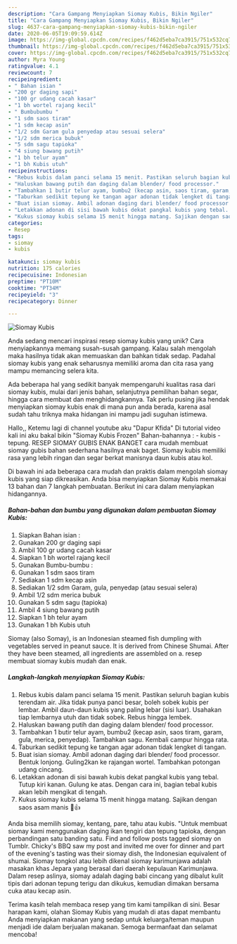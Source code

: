 ```yaml
---
description: "Cara Gampang Menyiapkan Siomay Kubis, Bikin Ngiler"
title: "Cara Gampang Menyiapkan Siomay Kubis, Bikin Ngiler"
slug: 4637-cara-gampang-menyiapkan-siomay-kubis-bikin-ngiler
date: 2020-06-05T19:09:59.614Z
image: https://img-global.cpcdn.com/recipes/f462d5eba7ca3915/751x532cq70/siomay-kubis-foto-resep-utama.jpg
thumbnail: https://img-global.cpcdn.com/recipes/f462d5eba7ca3915/751x532cq70/siomay-kubis-foto-resep-utama.jpg
cover: https://img-global.cpcdn.com/recipes/f462d5eba7ca3915/751x532cq70/siomay-kubis-foto-resep-utama.jpg
author: Myra Young
ratingvalue: 4.1
reviewcount: 7
recipeingredient:
- " Bahan isian "
- "200 gr daging sapi"
- "100 gr udang cacah kasar"
- "1 bh wortel rajang kecil"
- " Bumbubumbu "
- "1 sdm saos tiram"
- "1 sdm kecap asin"
- "1/2 sdm Garam gula penyedap atau sesuai selera"
- "1/2 sdm merica bubuk"
- "5 sdm sagu tapioka"
- "4 siung bawang putih"
- "1 bh telur ayam"
- "1 bh Kubis utuh"
recipeinstructions:
- "Rebus kubis dalam panci selama 15 menit. Pastikan seluruh bagian kubis terendam air. Jika tidak punya panci besar, boleh sobek kubis per lembar. Ambil daun-daun kubis yang paling lebar (sisi luar). Usahakan tiap lembarnya utuh dan tidak sobek. Rebus hingga lembek."
- "Haluskan bawang putih dan daging dalam blender/ food processor."
- "Tambahkan 1 butir telur ayam, bumbu2 (kecap asin, saos tiram, garam, gula, merica, penyedap). Tambahkan sagu. Kembali campur hingga rata."
- "Taburkan sedikit tepung ke tangan agar adonan tidak lengket di tangan."
- "Buat isian siomay. Ambil adonan daging dari blender/ food processor. Bentuk lonjong. Guling2kan ke rajangan wortel. Tambahkan potongan udang cincang."
- "Letakkan adonan di sisi bawah kubis dekat pangkal kubis yang tebal. Tutup kiri kanan. Gulung ke atas. Dengan cara ini, bagian tebal kubis akan lebih mengikat di tengah."
- "Kukus siomay kubis selama 15 menit hingga matang. Sajikan dengan saos asam manis 🤤👍"
categories:
- Resep
tags:
- siomay
- kubis

katakunci: siomay kubis 
nutrition: 175 calories
recipecuisine: Indonesian
preptime: "PT10M"
cooktime: "PT34M"
recipeyield: "3"
recipecategory: Dinner

---
```



![Siomay Kubis](https://img-global.cpcdn.com/recipes/f462d5eba7ca3915/751x532cq70/siomay-kubis-foto-resep-utama.jpg)

Anda sedang mencari inspirasi resep siomay kubis yang unik? Cara menyiapkannya memang susah-susah gampang. Kalau salah mengolah maka hasilnya tidak akan memuaskan dan bahkan tidak sedap. Padahal siomay kubis yang enak seharusnya memiliki aroma dan cita rasa yang mampu memancing selera kita.

Ada beberapa hal yang sedikit banyak mempengaruhi kualitas rasa dari siomay kubis, mulai dari jenis bahan, selanjutnya pemilihan bahan segar, hingga cara membuat dan menghidangkannya. Tak perlu pusing jika hendak menyiapkan siomay kubis enak di mana pun anda berada, karena asal sudah tahu triknya maka hidangan ini mampu jadi suguhan istimewa.

Hallo,, Ketemu lagi di channel youtube aku &#34;Dapur Kfida&#34; Di tutorial video kali ini aku bakal bikin &#34;Siomay Kubis Frozen&#34; Bahan-bahannya : - kubis - tepung. RESEP SIOMAY GUBIS ENAK BANGET cara mudah membuat siomay gubis bahan sederhana hasilnya enak baget. Siomay kubis memiliki rasa yang lebih ringan dan segar berkat manisnya daun kubis atau kol.


Di bawah ini ada beberapa cara mudah dan praktis dalam mengolah siomay kubis yang siap dikreasikan. Anda bisa menyiapkan Siomay Kubis memakai 13 bahan dan 7 langkah pembuatan. Berikut ini cara dalam menyiapkan hidangannya.

<!--inarticleads1-->

##### Bahan-bahan dan bumbu yang digunakan dalam pembuatan Siomay Kubis:

1. Siapkan  Bahan isian :
1. Gunakan 200 gr daging sapi
1. Ambil 100 gr udang cacah kasar
1. Siapkan 1 bh wortel rajang kecil
1. Gunakan  Bumbu-bumbu :
1. Gunakan 1 sdm saos tiram
1. Sediakan 1 sdm kecap asin
1. Sediakan 1/2 sdm Garam, gula, penyedap (atau sesuai selera)
1. Ambil 1/2 sdm merica bubuk
1. Gunakan 5 sdm sagu (tapioka)
1. Ambil 4 siung bawang putih
1. Siapkan 1 bh telur ayam
1. Gunakan 1 bh Kubis utuh


Siomay (also Somay), is an Indonesian steamed fish dumpling with vegetables served in peanut sauce. It is derived from Chinese Shumai. After they have been steamed, all ingredients are assembled on a. resep membuat siomay kubis mudah dan enak. 

<!--inarticleads2-->

##### Langkah-langkah menyiapkan Siomay Kubis:

1. Rebus kubis dalam panci selama 15 menit. Pastikan seluruh bagian kubis terendam air. Jika tidak punya panci besar, boleh sobek kubis per lembar. Ambil daun-daun kubis yang paling lebar (sisi luar). Usahakan tiap lembarnya utuh dan tidak sobek. Rebus hingga lembek.
1. Haluskan bawang putih dan daging dalam blender/ food processor.
1. Tambahkan 1 butir telur ayam, bumbu2 (kecap asin, saos tiram, garam, gula, merica, penyedap). Tambahkan sagu. Kembali campur hingga rata.
1. Taburkan sedikit tepung ke tangan agar adonan tidak lengket di tangan.
1. Buat isian siomay. Ambil adonan daging dari blender/ food processor. Bentuk lonjong. Guling2kan ke rajangan wortel. Tambahkan potongan udang cincang.
1. Letakkan adonan di sisi bawah kubis dekat pangkal kubis yang tebal. Tutup kiri kanan. Gulung ke atas. Dengan cara ini, bagian tebal kubis akan lebih mengikat di tengah.
1. Kukus siomay kubis selama 15 menit hingga matang. Sajikan dengan saos asam manis 🤤👍


Anda bisa memilih siomay, kentang, pare, tahu atau kubis. &#34;Untuk membuat siomay kami menggunakan daging ikan tengiri dan tepung tapioka, dengan perbandingan satu banding satu. Find and follow posts tagged siomay on Tumblr. Chicky&#39;s BBQ saw my post and invited me over for dinner and part of the evening&#39;s tasting was their siomay dish, the Indonesian equivalent of shumai. Siomay tongkol atau lebih dikenal siomay karimunjawa adalah masakan khas Jepara yang berasal dari daerah kepulauan Karimunjawa. Dalam resep aslinya, siomay adalah daging babi cincang yang dibalut kulit tipis dari adonan tepung terigu dan dikukus, kemudian dimakan bersama cuka atau kecap asin. 

Terima kasih telah membaca resep yang tim kami tampilkan di sini. Besar harapan kami, olahan Siomay Kubis yang mudah di atas dapat membantu Anda menyiapkan makanan yang sedap untuk keluarga/teman maupun menjadi ide dalam berjualan makanan. Semoga bermanfaat dan selamat mencoba!
